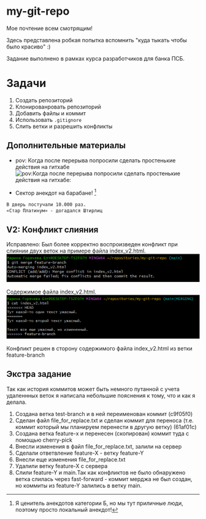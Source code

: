 # my-git-repo
Мое почтение всем смотрящим!

Здесь представлена робкая попытка вспомнить "куда тыкать чтобы было красиво" :)

Задание выполнено в рамках курса разработчиков для банка ПСБ.

# Задачи
1. Создать репозиторий
2. Клонированровать репозиторий
3. Добавить файлы и коммит
4. Использовать `.gitignore`
5. Слить ветки и разрешить конфликты

## Дополнительные материалы
* pov: Когда после перерыва попросили сделать простенькие действия на гитхабе
![pov:Когда после перерыва попросили сделать простенькие действия на гитхабе:](https://sun9-78.userapi.com/impg/fhCAaJolP1l-dS3opL_eFDG58lQZykTfxYQbPQ/JaRlGJCtOvE.jpg?size=726x636&quality=96&sign=828a37cddc3966c0944ea0cb779a2757&type=album)

* Сектор анекдот на барабане! [^1]
```
В дверь постучали 10.000 раз.
«Стар Платинум» - догадался Штирлиц
```
[^1]:Я ценитель анекдотов категории Б, но мы тут приличные люди, поэтому просто локальный анекдот!

## V2: Конфликт слияния
Исправлено: Был более корректно воспроизведен конфликт при слиянии двух веток на примере файла index_v2.html.
![Скриншот консоли с конфликтом](/PIC/CONFLICT.png)

Содержимое файла index_v2.html.  
![Скриншот с конфликтующим содержимым](/PIC/CONFLICT_2.png)

Конфликт решен в сторону содержимого файла index_v2.html из ветки feature-branch

## Экстра задание
Так как история коммитов может быть немного путанной с учета удаленнных веток я написала небольшие пояснения к тому, что и как я делала.
1. Создана ветка test-branch и в ней переименован коммит (c9f05f0)  
2. Сделан файл file_for_replace.txt и сделан коммит для переноса (т.е. коммит который мы планируем перенести в другую ветку) (61af01c)  
3. Создана ветка feature-x и перенесен (скопирован) коммит туда с помощью cherry-pick  
4. Внесли изменения в файл file_for_replace.txt, залили на сервер  
5. Сделали ответвление feature-X - ветку feature-Y  
6. Внесли еще изменения file_for_replace.txt  
7. Удалили ветку feature-X с сервера   
8. Слили feature-Y и main.Так как конфликтов не было обнаружено ветка слилась через fast-forward - коммит мерджа не был создан, но коммиты из feature-Y залились в ветку main.  
